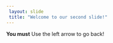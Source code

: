 ```yaml
---
 layout: slide 
 title: "Welcome to our second slide!"
---
```

**You must**
 Use the left arrow to go back!

